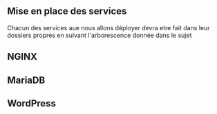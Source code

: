 ## Mise en place des services

Chacun des services aue nous allons déployer devra etre fait dans leur dossiers propres en suivant l'arborescence donnée dans le sujet

## NGINX

## MariaDB

## WordPress